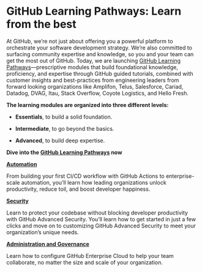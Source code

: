 # **GitHub Learning Pathways: Learn from the best**

At GitHub, we’re not just about offering you a powerful platform to orchestrate your software development strategy. We’re also committed to surfacing community expertise and knowledge, so you and your team can get the most out of GitHub. Today, we are launching [<span class="underline">GitHub Learning Pathways</span>](https://resources.github.com/learn/pathways/?utm_source=Blog&utm_medium=Social&utm_campaign=launch)—prescriptive modules that build foundational knowledge, proficiency, and expertise through GitHub guided tutorials, combined with customer insights and best-practices from engineering leaders from forward looking organizations like Amplifon, Telus, Salesforce, Cariad, Datadog, DVAG, Itau, Stack Overflow, Coyote Logistics, and Hello Fresh.

**The learning modules are organized into three different levels:**

  - **Essentials**, to build a solid foundation.

  - **Intermediate**, to go beyond the basics.

  - **Advanced**, to build deep expertise.

**Dive into the [<span class="underline">GitHub Learning Pathways</span>](https://resources.github.com/learn/pathways/?utm_source=Blog&utm_medium=Social&utm_campaign=launch) now**

[**<span class="underline">Automation</span>**](https://resources.github.com/learn/pathways/automation/?utm_source=Blog&utm_medium=Social&utm_campaign=launch)

From building your first CI/CD workflow with GitHub Actions to enterprise-scale automation, you’ll learn how leading organizations unlock productivity, reduce toil, and boost developer happiness.

[**<span class="underline">Security</span>**](https://resources.github.com/learn/pathways/security/?utm_source=Blog&utm_medium=Social&utm_campaign=launch)

Learn to protect your codebase without blocking developer productivity with GitHub Advanced Security. You’ll learn how to get started in just a few clicks and move on to customizing GitHub Advanced Security to meet your organization’s unique needs.

[**<span class="underline">Administration and Governance</span>**](https://resources.github.com/learn/pathways/administration-governance/?utm_source=Blog&utm_medium=Social&utm_campaign=launch)

Learn how to configure GitHub Enterprise Cloud to help your team collaborate, no matter the size and scale of your organization.
